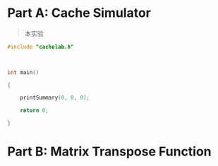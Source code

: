 # Part A: Cache Simulator
> 本实验
```c
#include "cachelab.h"

  

int main()

{

    printSummary(0, 0, 0);

    return 0;

}
```









# Part B: Matrix Transpose Function

